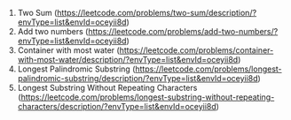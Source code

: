 1. Two Sum (https://leetcode.com/problems/two-sum/description/?envType=list&envId=oceyii8d)
2. Add two numbers (https://leetcode.com/problems/add-two-numbers/?envType=list&envId=oceyii8d)
3. Container with most water (https://leetcode.com/problems/container-with-most-water/description/?envType=list&envId=oceyii8d)
4. Longest Palindromic Substring (https://leetcode.com/problems/longest-palindromic-substring/description/?envType=list&envId=oceyii8d)
5. Longest Substring Without Repeating Characters (https://leetcode.com/problems/longest-substring-without-repeating-characters/description/?envType=list&envId=oceyii8d)
